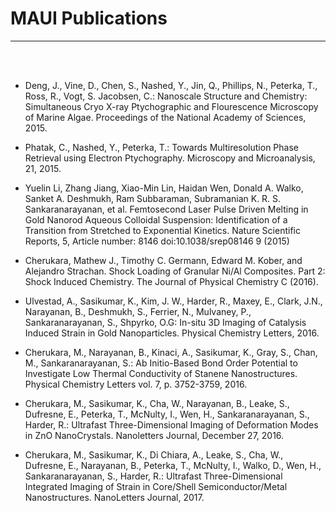 # MAUI Publications

---------------

<br><br>

- Deng, J., Vine, D., Chen, S., Nashed, Y., Jin, Q., Phillips, N., Peterka, T.,
  Ross, R., Vogt, S. Jacobsen, C.: Nanoscale Structure and Chemistry:
  Simultaneous Cryo X-ray Ptychographic and Flourescence Microscopy of Marine
  Algae. Proceedings of the National Academy of Sciences, 2015.

- Phatak, C., Nashed, Y., Peterka, T.: Towards Multiresolution Phase Retrieval
  using Electron Ptychography. Microscopy and Microanalysis, 21, 2015.

- Yuelin Li, Zhang Jiang, Xiao-Min Lin, Haidan Wen, Donald A. Walko, Sanket A.
  Deshmukh, Ram Subbaraman, Subramanian K. R. S. Sankaranarayanan, et al.
  Femtosecond Laser Pulse Driven Melting in Gold Nanorod Aqueous Colloidal
  Suspension: Identification of a Transition from Stretched to Exponential
  Kinetics. Nature Scientific Reports, 5, Article number: 8146
  doi:10.1038/srep08146 9 (2015)

- Cherukara, Mathew J., Timothy C. Germann, Edward M. Kober, and Alejandro
  Strachan. Shock Loading of Granular Ni/Al Composites. Part 2: Shock Induced
  Chemistry. The Journal of Physical Chemistry C (2016).

- Ulvestad, A., Sasikumar, K., Kim, J. W., Harder, R., Maxey, E., Clark, J.N.,
  Narayanan, B., Deshmukh, S., Ferrier, N., Mulvaney, P., Sankaranarayanan, S.,
  Shpyrko, O.G: In-situ 3D Imaging of Catalysis Induced Strain in Gold
  Nanoparticles. Physical Chemistry Letters, 2016.

- Cherukara, M., Narayanan, B., Kinaci, A., Sasikumar, K., Gray, S., Chan, M.,
  Sankaranarayanan, S.: Ab Initio-Based Bond Order Potential to Investigate Low
  Thermal Conductivity of Stanene Nanostructures. Physical Chemistry Letters
  vol. 7, p. 3752-3759, 2016.

- Cherukara, M., Sasikumar, K., Cha, W., Narayanan, B., Leake, S., Dufresne, E.,
  Peterka, T., McNulty, I., Wen, H., Sankaranarayanan, S., Harder, R.: Ultrafast
  Three-Dimensional Imaging of Deformation Modes in ZnO NanoCrystals.
  Nanoletters Journal, December 27, 2016.

- Cherukara, M., Sasikumar, K., Di Chiara, A., Leake, S., Cha, W., Dufresne, E.,
  Narayanan, B., Peterka, T., McNulty, I., Walko, D., Wen, H., Sankaranarayanan,
  S., Harder, R.: Ultrafast Three-Dimensional Integrated Imaging of Strain in
  Core/Shell Semiconductor/Metal Nanostructures. NanoLetters Journal, 2017.
